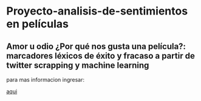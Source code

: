 # Proyecto-analisis-de-sentimientos en películas

## Amor u odio ¿Por qué nos gusta una película?: marcadores léxicos de éxito y fracaso a partir de twitter scrapping y machine learning

para mas informacion ingresar:

[aqui](https://leonardorubiosalcedo.github.io/Proyecto-analisis-de-peliculas/)
